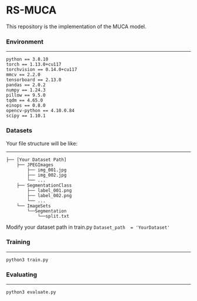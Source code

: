 # RS-MUCA

This repository is the implementation of the MUCA model.

### Environment

---

```
python == 3.8.10
torch == 1.13.0+cu117
torchvision == 0.14.0+cu117
mmcv == 2.2.0
tensorboard == 2.13.0
pandas == 2.0.2
numpy == 1.24.3
pillow == 9.5.0
tqdm == 4.65.0
einops == 0.8.0
opencv-python == 4.10.0.84
scipy == 1.10.1
```

### Datasets

Your file structure will be like:

---

```
├── [Your Dataset Path]
    ├── JPEGImages
        ├── img_001.jpg
        ├── img_002.jpg
        └── ...
    ├── SegmentationClass
        ├── label_001.png
        ├── label_002.png
        └── ...
    └── ImageSets
    	└──Segmentation
    		└──split.txt
```
Modify your dataset path in train.py
``
Dataset_path  = 'YourDataset'
`` 

<!-- ### Pretrained Weights

---
The used SegFormer's codes and pretrained weights are from https://github.com/bubbliiiing/segformer-pytorch.
 -->
### Training

---
```
python3 train.py
```

### Evaluating

---
```
python3 evaluate.py
```

